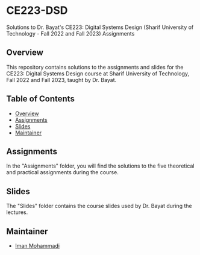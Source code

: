 # CE223-DSD
Solutions to Dr. Bayat's CE223: Digital Systems Design (Sharif University of Technology - Fall 2022 and Fall 2023) Assignments

## Overview

This repository contains solutions to the assignments and slides for the CE223: Digital Systems Design course at Sharif University of Technology, Fall 2022 and Fall 2023, taught by Dr. Bayat.

## Table of Contents

- [Overview](#overview)
- [Assignments](#assignments)
- [Slides](#slides)
- [Maintainer](#maintainer)

## Assignments

In the "Assignments" folder, you will find the solutions to the five theoretical and practical assignments during the course.

## Slides

The "Slides" folder contains the course slides used by Dr. Bayat during the lectures.

## Maintainer

- [Iman Mohammadi](https://github.com/Imanm02)
